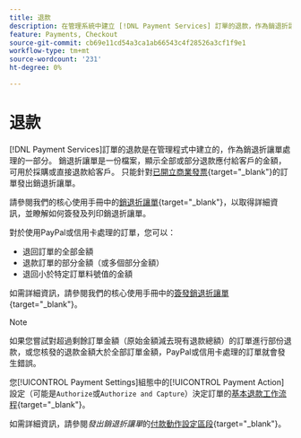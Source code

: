 ```yaml
---
title: 退款
description: 在管理系統中建立 [!DNL Payment Services] 訂單的退款，作為銷退折讓單處理的一部分。
feature: Payments, Checkout
source-git-commit: cb69e11cd54a3ca1ab66543c4f28526a3cf1f9e1
workflow-type: tm+mt
source-wordcount: '231'
ht-degree: 0%

---
```


# 退款

[!DNL Payment Services]訂單的退款是在管理程式中建立的，作為銷退折讓單處理的一部分。 銷退折讓單是一份檔案，顯示全部或部分退款應付給客戶的金額，可用於採購或直接退款給客戶。 只能針對[已開立商業發票](https://experienceleague.adobe.com/zh-hant/docs/commerce-admin/stores-sales/order-management/invoices#create-an-invoice){target="_blank"}的訂單發出銷退折讓單。

請參閱我們的核心使用手冊中的[銷退折讓單](https://experienceleague.adobe.com/zh-hant/docs/commerce-admin/stores-sales/order-management/credit-memos/credit-memos){target="_blank"}，以取得詳細資訊，並瞭解如何簽發及列印銷退折讓單。

對於使用PayPal或信用卡處理的訂單，您可以：

* 退回訂單的全部金額
* 退款訂單的部分金額（或多個部分金額）
* 退回小於特定訂單料號值的金額

如需詳細資訊，請參閱我們的核心使用手冊中的[簽發銷退折讓單](https://experienceleague.adobe.com/zh-hant/docs/commerce-admin/stores-sales/order-management/credit-memos/credit-memo-create){target="_blank"}。

>[!NOTE]
>
>如果您嘗試對超過剩餘訂單金額（原始金額減去現有退款總額）的訂單進行部份退款，或您核發的退款金額大於全部訂單金額，PayPal或信用卡處理的訂單就會發生錯誤。

您[!UICONTROL Payment Settings]組態中的[!UICONTROL Payment Action]設定（可能是`Authorize`或`Authorize and Capture`）決定訂單的[基本退款工作流程](https://experienceleague.adobe.com/zh-hant/docs/commerce-admin/stores-sales/order-management/credit-memos/credit-memos#refund-workflow){target="_blank"}。

如需詳細資訊，請參閱&#x200B;_發出銷退折讓單_&#x200B;的[付款動作設定區段](https://experienceleague.adobe.com/zh-hant/docs/commerce-admin/stores-sales/order-management/credit-memos/credit-memo-create#payment-action-setting){target="_blank"}。
